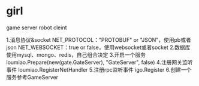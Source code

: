 # girl
game server
robot cleint

1.消息协议&socket
NET_PROTOCOL："PROTOBUF" or "JSON"，使用pb或者json
NET_WEBSOCKET：true or false，使用websocket或者socket
2.数据库
使用mysql、mongo、redis，自己组合决定
3.开启一个服务
loumiao.Prepare(new(gate.GateServer), "GateServer", false)
4.注册网关监听事件
loumiao.RegisterNetHandler
5.注册rpc监听事件
igo.Register
6.创建一个服务参考GameServer